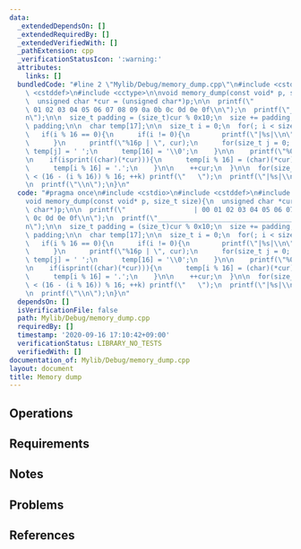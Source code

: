 ```yaml
---
data:
  _extendedDependsOn: []
  _extendedRequiredBy: []
  _extendedVerifiedWith: []
  _pathExtension: cpp
  _verificationStatusIcon: ':warning:'
  attributes:
    links: []
  bundledCode: "#line 2 \"Mylib/Debug/memory_dump.cpp\"\n#include <cstdio>\n#include\
    \ <cstddef>\n#include <cctype>\n\nvoid memory_dump(const void* p, size_t size){\n\
    \  unsigned char *cur = (unsigned char*)p;\n\n  printf(\"                 | 00\
    \ 01 02 03 04 05 06 07 08 09 0a 0b 0c 0d 0e 0f\\n\");\n  printf(\"__________________________________________________________________\\\
    n\");\n\n  size_t padding = (size_t)cur % 0x10;\n  size += padding;\n  cur -=\
    \ padding;\n\n  char temp[17];\n\n  size_t i = 0;\n  for(; i < size; ++i){\n \
    \   if(i % 16 == 0){\n      if(i != 0){\n        printf(\"|%s|\\n\", temp);\n\
    \      }\n      printf(\"%16p | \", cur);\n      for(size_t j = 0; j < 16; ++j)\
    \ temp[j] = ' ';\n      temp[16] = '\\0';\n    }\n\n    printf(\"%02x \", (int)(*cur));\n\
    \n    if(isprint((char)(*cur))){\n      temp[i % 16] = (char)(*cur);\n    }else{\n\
    \      temp[i % 16] = '.';\n    }\n\n    ++cur;\n  }\n\n  for(size_t k = 0; k\
    \ < (16 - (i % 16)) % 16; ++k) printf(\"   \");\n  printf(\"|%s|\\n\", temp);\n\
    \n  printf(\"\\n\");\n}\n"
  code: "#pragma once\n#include <cstdio>\n#include <cstddef>\n#include <cctype>\n\n\
    void memory_dump(const void* p, size_t size){\n  unsigned char *cur = (unsigned\
    \ char*)p;\n\n  printf(\"                 | 00 01 02 03 04 05 06 07 08 09 0a 0b\
    \ 0c 0d 0e 0f\\n\");\n  printf(\"__________________________________________________________________\\\
    n\");\n\n  size_t padding = (size_t)cur % 0x10;\n  size += padding;\n  cur -=\
    \ padding;\n\n  char temp[17];\n\n  size_t i = 0;\n  for(; i < size; ++i){\n \
    \   if(i % 16 == 0){\n      if(i != 0){\n        printf(\"|%s|\\n\", temp);\n\
    \      }\n      printf(\"%16p | \", cur);\n      for(size_t j = 0; j < 16; ++j)\
    \ temp[j] = ' ';\n      temp[16] = '\\0';\n    }\n\n    printf(\"%02x \", (int)(*cur));\n\
    \n    if(isprint((char)(*cur))){\n      temp[i % 16] = (char)(*cur);\n    }else{\n\
    \      temp[i % 16] = '.';\n    }\n\n    ++cur;\n  }\n\n  for(size_t k = 0; k\
    \ < (16 - (i % 16)) % 16; ++k) printf(\"   \");\n  printf(\"|%s|\\n\", temp);\n\
    \n  printf(\"\\n\");\n}\n"
  dependsOn: []
  isVerificationFile: false
  path: Mylib/Debug/memory_dump.cpp
  requiredBy: []
  timestamp: '2020-09-16 17:10:42+09:00'
  verificationStatus: LIBRARY_NO_TESTS
  verifiedWith: []
documentation_of: Mylib/Debug/memory_dump.cpp
layout: document
title: Memory dump
---
```


## Operations

## Requirements

## Notes

## Problems

## References
